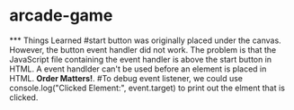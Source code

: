 arcade-game
===============================

*** Things Learned
#start button was originally placed under the canvas. However, the button event handler did not work. The problem is that the JavaScript file containing the event handler is above the start button in HTML. A event handlder can't be used before an element is placed in HTML. **Order Matters!**.
#To debug event listener, we could use console.log("Clicked Element:", event.target) to print out the elment that is clicked.


